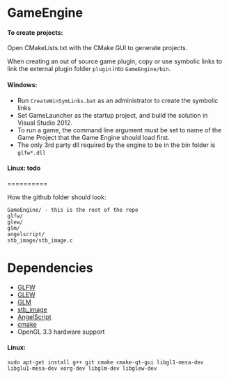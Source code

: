 GameEngine
==========


#### To create projects:

Open CMakeLists.txt with the CMake GUI to generate projects.

When creating an out of source game plugin, copy or use symbolic links to link the external plugin folder `plugin` into `GameEngine/bin`.

#### Windows: 
* Run `CreateWinSymLinks.bat` as an administrator to create the symbolic links
* Set GameLauncher as the startup project, and build the solution in Visual Studio 2012.
* To run a game, the command line argument must be set to name of the Game Project that the Game Engine should load first.
* The only 3rd party dll required by the engine to be in the bin folder is `glfw*.dll`

#### Linux: todo

==========

How the github folder should look:

    GameEngine/ - this is the root of the repo
    glfw/
    glew/
    glm/
    angelscript/
    stb_image/stb_image.c

Dependencies
==========

* [GLFW](http://www.glfw.org/)
* [GLEW](http://glew.sourceforge.net/)
* [GLM](http://glm.g-truc.net/)
* [stb_image](http://nothings.org/stb_image.c)
* [AngelScript](http://www.angelcode.com/angelscript/)
* [cmake](http://www.cmake.org/)
* OpenGL 3.3 hardware support

#### Linux: 

    sudo apt-get install g++ git cmake cmake-qt-gui libgl1-mesa-dev libglu1-mesa-dev xorg-dev libglm-dev libglew-dev


